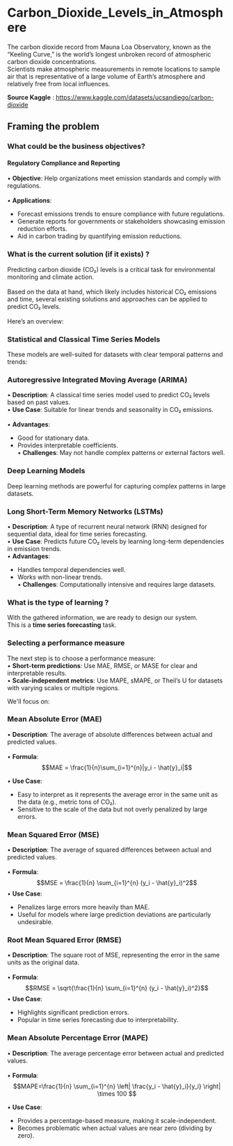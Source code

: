 # Carbon_Dioxide_Levels_in_Atmosphere

The carbon dioxide record from Mauna Loa Observatory, known as the “Keeling Curve,” is the world’s longest unbroken record of atmospheric carbon dioxide concentrations.<br>
Scientists make atmospheric measurements in remote locations to sample air that is representative of a large volume of Earth’s atmosphere and relatively free from local influences.<br>

**Source Kaggle** : https://www.kaggle.com/datasets/ucsandiego/carbon-dioxide

## Framing the problem
### What could be the business objectives?
#### Regulatory Compliance and Reporting
•	**Objective**: Help organizations meet emission standards and comply with regulations. <br><br>
•	**Applications**:

- Forecast emissions trends to ensure compliance with future regulations.
- Generate reports for governments or stakeholders showcasing emission reduction efforts.
- Aid in carbon trading by quantifying emission reductions.

### What is the current solution (if it exists) ?
Predicting carbon dioxide (CO₂) levels is a critical task for environmental monitoring and climate action.<br><br>
Based on the data at hand, which likely includes historical CO₂ emissions and time, several existing solutions and approaches can be applied to predict CO₂ levels. <br><br>
Here’s an overview:

### Statistical and Classical Time Series Models
These models are well-suited for datasets with clear temporal patterns and trends:
### Autoregressive Integrated Moving Average (ARIMA)
•	**Description**: A classical time series model used to predict CO₂ levels based on past values.<br>
•	**Use Case**: Suitable for linear trends and seasonality in CO₂ emissions.<br><br>
•	**Advantages**:
- Good for stationary data.
- Provides interpretable coefficients.<br>
•	**Challenges**: May not handle complex patterns or external factors well.

### Deep Learning Models
Deep learning methods are powerful for capturing complex patterns in large datasets.
### Long Short-Term Memory Networks (LSTMs)
• **Description**: A type of recurrent neural network (RNN) designed for sequential data, ideal for time series forecasting.<br>
•	**Use Case**: Predicts future CO₂ levels by learning long-term dependencies in emission trends.<br>
•	**Advantages**:
- Handles temporal dependencies well.
- Works with non-linear trends.<br>
•	**Challenges**: Computationally intensive and requires large datasets.

### What is the type of learning ?
With the gathered information, we are ready to design our system.<br>
This is a **time series forecasting** task.


### Selecting a performance measure
The next step is to choose a performance measure: <br>
•	**Short-term predictions**: Use MAE, RMSE, or MASE for clear and interpretable results.<br>
•	**Scale-independent metrics**: Use MAPE, sMAPE, or Theil’s U for datasets with varying scales or multiple regions.

We'll focus on:

### Mean Absolute Error (MAE)

•	**Description**: The average of absolute differences between actual and predicted values.<br><br>
•	**Formula**: <br>
$$MAE  = \frac{1}{n}\sum_{i=1}^{n}|y_i - \hat{y}_i|$$

•	**Use Case**:
- Easy to interpret as it represents the average error in the same unit as the data (e.g., metric tons of CO₂).
- Sensitive to the scale of the data but not overly penalized by large errors.


### Mean Squared Error (MSE)
•	**Description**: The average of squared differences between actual and predicted values.<br><br>
•	**Formula**:<br>
$$MSE = \frac{1}{n} \sum_{i=1}^{n} (y_i - \hat{y}_i)^2$$
•	**Use Case**:
- Penalizes large errors more heavily than MAE.
- Useful for models where large prediction deviations are particularly undesirable.

### Root Mean Squared Error (RMSE)
•	**Description**: The square root of MSE, representing the error in the same units as the original data.<br><br>
•	**Formula**:<br>
 $$RMSE = \sqrt{\frac{1}{n} \sum_{i=1}^{n} (y_i - \hat{y}_i)^2}$$
 •	**Use Case**:
- Highlights significant prediction errors.
- Popular in time series forecasting due to interpretability.

### Mean Absolute Percentage Error (MAPE)
•	**Description**: The average percentage error between actual and predicted values.<br><br>
•	**Formula**: <br>
$$MAPE=\frac{1}{n} \sum_{i=1}^{n} \left| \frac{y_i - \hat{y}_i}{y_i} \right| \times 100 $$

•	**Use Case**:
- Provides a percentage-based measure, making it scale-independent.
- Becomes problematic when actual values are near zero (dividing by zero).
